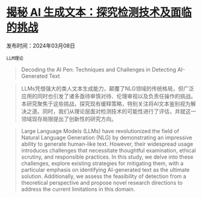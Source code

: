 # [揭秘 AI 生成文本：探究检测技术及面临的挑战](https://arxiv.org/abs/2403.05750)

发布时间：2024年03月08日

`LLM理论`

> Decoding the AI Pen: Techniques and Challenges in Detecting AI-Generated Text

> LLMs凭借强大的类人文本生成能力，颠覆了NLG领域的传统格局，但广泛应用的同时也引发了诸多亟待审慎对待、伦理审视以及负责任操作的挑战。本研究聚焦于这些挑战，探究现有缓释策略，特别关注将AI文本鉴别视为解决之道。同时，我们从理论层面对检测技术的可能性进行了评估，并就这一领域现存局限提出了创新性的研究方向。

> Large Language Models (LLMs) have revolutionized the field of Natural Language Generation (NLG) by demonstrating an impressive ability to generate human-like text. However, their widespread usage introduces challenges that necessitate thoughtful examination, ethical scrutiny, and responsible practices. In this study, we delve into these challenges, explore existing strategies for mitigating them, with a particular emphasis on identifying AI-generated text as the ultimate solution. Additionally, we assess the feasibility of detection from a theoretical perspective and propose novel research directions to address the current limitations in this domain.
